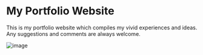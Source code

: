 # My Portfolio Website
This is my portfolio website which compiles my vivid experiences and ideas. Any suggestions and comments are always welcome.

![image](https://i.pinimg.com/originals/5a/9e/9d/5a9e9d90427d615bf599df19adef1eae.jpg)

